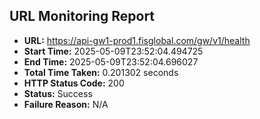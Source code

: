 ## URL Monitoring Report

- **URL:** https://api-gw1-prod1.fisglobal.com/gw/v1/health
- **Start Time:** 2025-05-09T23:52:04.494725
- **End Time:** 2025-05-09T23:52:04.696027
- **Total Time Taken:** 0.201302 seconds
- **HTTP Status Code:** 200
- **Status:** Success
- **Failure Reason:** N/A
